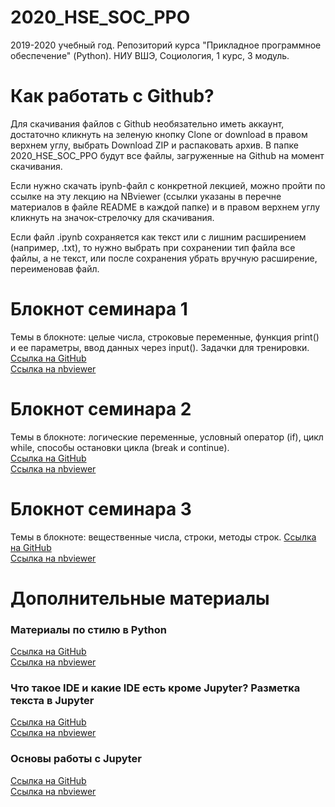 # 2020_HSE_SOC_PPO
 2019-2020 учебный год. Репозиторий курса "Прикладное программное обеспечение" (Python). НИУ ВШЭ, Социология, 1 курс, 3 модуль.

# Как работать с Github?
Для скачивания файлов с Github необязательно иметь аккаунт, достаточно кликнуть на зеленую кнопку Clone or download в правом верхнем углу, выбрать Download ZIP и распаковать архив. В папке 2020_HSE_SOC_PPO будут все файлы, загруженные на Github на момент скачивания.

Если нужно скачать ipynb-файл с конкретной лекцией, можно пройти по ссылке на эту лекцию на NBviewer (ссылки указаны в перечне материалов в файле README в каждой папке) и в правом верхнем углу кликнуть на значок-стрелочку для скачивания.

Если файл .ipynb сохраняется как текст или с лишним расширением (например, .txt), то нужно выбрать при сохранении тип файла все файлы, а не текст, или после сохранения убрать вручную расширение, переименовав файл.


# Блокнот семинара 1
Темы в блокноте: целые числа, строковые переменные, функция print() и ее параметры, ввод данных через input(). Задачки для тренировки. [Ссылка на GitHub](https://github.com/rogovich/2020_HSE_SOC_PPO/blob/master/1%20Seminar/2020_SOC_PPO_1_Seminar.ipynb)  
[Ссылка на nbviewer](https://nbviewer.jupyter.org/github/rogovich/2020_HSE_SOC_PPO/blob/master/1%20Seminar/2020_SOC_PPO_1_Seminar.ipynb)

# Блокнот семинара 2
Темы в блокноте: логические переменные, условный оператор (if), цикл while, способы остановки цикла (break и continue).  
[Ссылка на GitHub](https://github.com/rogovich/2020_HSE_SOC_PPO/blob/master/2%20Seminar/2020_SOC_PPO_2_Seminar.ipynb)  
[Ссылка на nbviewer](https://nbviewer.jupyter.org/github/rogovich/2020_HSE_SOC_PPO/blob/master/2%20Seminar/2020_SOC_PPO_2_Seminar.ipynb)
 
# Блокнот семинара 3
Темы в блокноте: вещественные числа, строки, методы строк. 
[Ссылка на GitHub](https://github.com/rogovich/2020_HSE_SOC_PPO/blob/master/3%20Seminar/2020_SOC_PPO_3_Seminar.ipynb)  
[Ссылка на nbviewer](https://nbviewer.jupyter.org/github/rogovich/2020_HSE_SOC_PPO/blob/master/3%20Seminar/2020_SOC_PPO_3_Seminar.ipynb)

# Дополнительные материалы 

### Материалы по стилю в Python
[Ссылка на GitHub](https://github.com/rogovich/2020_HSE_SOC_PPO/blob/master/1%20Seminar/1_Seminar_Coding_Style.ipynb)  
[Ссылка на nbviewer](https://nbviewer.jupyter.org/github/rogovich/2020_HSE_SOC_PPO/blob/master/1%20Seminar/1_Seminar_Coding_Style.ipynb)

### Что такое IDE и какие IDE есть кроме Jupyter? Разметка текста в Jupyter
[Ссылка на GitHub](https://github.com/rogovich/2020_HSE_SOC_PPO/blob/master/1%20Seminar/1_Seminar_IDE.ipynb)  
[Ссылка на nbviewer](https://nbviewer.jupyter.org/github/rogovich/2020_HSE_SOC_PPO/blob/master/1%20Seminar/1_Seminar_IDE.ipynb)

### Основы работы с Jupyter
[Ссылка на GitHub](https://github.com/rogovich/2020_HSE_SOC_PPO/blob/master/1%20Seminar/1_Seminar_Intro_Jupyter.ipynb)  
[Ссылка на nbviewer](https://nbviewer.jupyter.org/github/rogovich/2020_HSE_SOC_PPO/blob/master/1%20Seminar/1_Seminar_Intro_Jupyter.ipynb)

